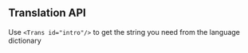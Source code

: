 ## Translation API

Use `<Trans id="intro"/>` to get the string you need from the language dictionary
